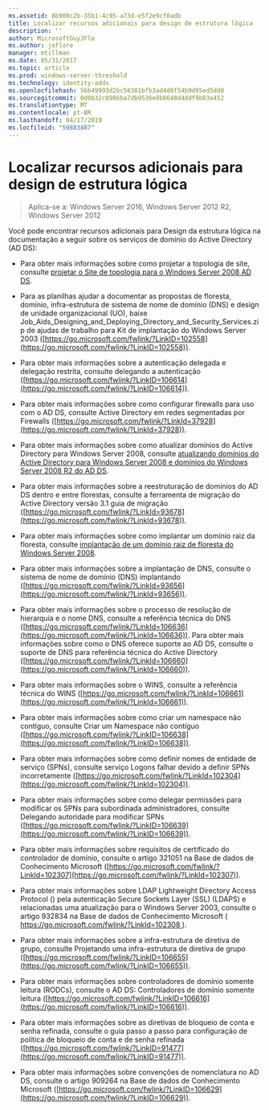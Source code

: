 ```yaml
---
ms.assetid: 8b900c2b-35b1-4c95-a73d-e5f2e9cf0adb
title: Localizar recursos adicionais para design de estrutura lógica
description: ''
author: MicrosoftGuyJFlo
ms.author: joflore
manager: mtillman
ms.date: 05/31/2017
ms.topic: article
ms.prod: windows-server-threshold
ms.technology: identity-adds
ms.openlocfilehash: 56b49993d2bc58381bfb3ad4d8f54b9d95ed5dd0
ms.sourcegitcommit: 0d0b32c8986ba7db9536e0b8648d4ddf9b03e452
ms.translationtype: MT
ms.contentlocale: pt-BR
ms.lasthandoff: 04/17/2019
ms.locfileid: "59883887"
---
```

# <a name="finding-additional-resources-for-logical-structure-design"></a>Localizar recursos adicionais para design de estrutura lógica

>Aplica-se a: Windows Server 2016, Windows Server 2012 R2, Windows Server 2012

Você pode encontrar recursos adicionais para Design da estrutura lógica na documentação a seguir sobre os serviços de domínio do Active Directory (AD DS):  
  
- Para obter mais informações sobre como projetar a topologia de site, consulte [projetar o Site de topologia para o Windows Server 2008 AD DS](Designing-the-Site-Topology.md).  

- Para as planilhas ajudar a documentar as propostas de floresta, domínio, infra-estrutura de sistema de nome de domínio (DNS) e design de unidade organizacional (UO), baixe Job_Aids_Designing_and_Deploying_Directory_and_Security_Services.zip de ajudas de trabalho para Kit de implantação do Windows Server 2003 ([https://go.microsoft.com/fwlink/?LinkID=102558](https://go.microsoft.com/fwlink/?LinkID=102558)).  
  
- Para obter mais informações sobre a autenticação delegada e delegação restrita, consulte delegando a autenticação ([https://go.microsoft.com/fwlink/?LinkID=106614](https://go.microsoft.com/fwlink/?LinkID=106614)).  
  
- Para obter mais informações sobre como configurar firewalls para uso com o AD DS, consulte Active Directory em redes segmentadas por Firewalls ([https://go.microsoft.com/fwlink/?LinkId=37928](https://go.microsoft.com/fwlink/?LinkId=37928)).  
  
- Para obter mais informações sobre como atualizar domínios do Active Directory para Windows Server 2008, consulte [atualizando domínios do Active Directory para Windows Server 2008 e domínios do Windows Server 2008 R2 do AD DS](https://technet.microsoft.com/library/cc731188.aspx).  
  
- Para obter mais informações sobre a reestruturação de domínios do AD DS dentro e entre florestas, consulte a ferramenta de migração do Active Directory versão 3.1 guia de migração ([https://go.microsoft.com/fwlink/?LinkId=93678](https://go.microsoft.com/fwlink/?LinkId=93678)).  
  
- Para obter mais informações sobre como implantar um domínio raiz da floresta, consulte [implantação de um domínio raiz de floresta do Windows Server 2008](https://technet.microsoft.com/library/cc731174.aspx).  
  
- Para obter mais informações sobre a implantação de DNS, consulte o sistema de nome de domínio (DNS) implantando ([https://go.microsoft.com/fwlink/?LinkId=93656](https://go.microsoft.com/fwlink/?LinkId=93656)).  
  
- Para obter mais informações sobre o processo de resolução de hierarquia e o nome DNS, consulte a referência técnica do DNS ([https://go.microsoft.com/fwlink/?LinkId=106636](https://go.microsoft.com/fwlink/?LinkId=106636)). Para obter mais informações sobre como o DNS oferece suporte ao AD DS, consulte o suporte de DNS para referência técnica do Active Directory ([https://go.microsoft.com/fwlink/?LinkId=106660](https://go.microsoft.com/fwlink/?LinkId=106660)).  
  
- Para obter mais informações sobre o WINS, consulte a referência técnica do WINS ([https://go.microsoft.com/fwlink/?LinkId=106661](https://go.microsoft.com/fwlink/?LinkId=106661)).  
  
- Para obter mais informações sobre como criar um namespace não contíguo, consulte Criar um Namespace não contíguo ([https://go.microsoft.com/fwlink/?LinkID=106638](https://go.microsoft.com/fwlink/?LinkID=106638)).  
  
- Para obter mais informações sobre como definir nomes de entidade de serviço (SPNs), consulte serviço Logons falhar devido a definir SPNs incorretamente ([https://go.microsoft.com/fwlink/?LinkId=102304](https://go.microsoft.com/fwlink/?LinkId=102304)).  
  
- Para obter mais informações sobre como delegar permissões para modificar os SPNs para subordinada administradores, consulte Delegando autoridade para modificar SPNs ([https://go.microsoft.com/fwlink/?LinkID=106639](https://go.microsoft.com/fwlink/?LinkID=106639)).  
  
- Para obter mais informações sobre requisitos de certificado do controlador de domínio, consulte o artigo 321051 na Base de dados de Conhecimento Microsoft ([https://go.microsoft.com/fwlink/?LinkId=102307](https://go.microsoft.com/fwlink/?LinkId=102307)).  
  
- Para obter mais informações sobre LDAP Lightweight Directory Access Protocol () pela autenticação Secure Sockets Layer (SSL) (LDAPS) e relacionadas uma atualização para o Windows Server 2003, consulte o artigo 932834 na Base de dados de Conhecimento Microsoft ([ https://go.microsoft.com/fwlink/?LinkId=102308 ](https://go.microsoft.com/fwlink/?LinkId=102308)).  
  
- Para obter mais informações sobre a infra-estrutura de diretiva de grupo, consulte Projetando uma infra-estrutura de diretiva de grupo ([https://go.microsoft.com/fwlink/?LinkID=106655](https://go.microsoft.com/fwlink/?LinkID=106655)).  
  
- Para obter mais informações sobre controladores de domínio somente leitura (RODCs), consulte o AD DS: Controladores de domínio somente leitura ([https://go.microsoft.com/fwlink/?LinkID=106616](https://go.microsoft.com/fwlink/?LinkID=106616)).  
  
- Para obter mais informações sobre as diretivas de bloqueio de conta e senha refinada, consulte o guia passo a passo para configuração de política de bloqueio de conta e de senha refinada ([https://go.microsoft.com/fwlink/?LinkID=91477](https://go.microsoft.com/fwlink/?LinkID=91477)).  
  
- Para obter mais informações sobre convenções de nomenclatura no AD DS, consulte o artigo 909264 na Base de dados de Conhecimento Microsoft ([https://go.microsoft.com/fwlink/?LinkID=106629](https://go.microsoft.com/fwlink/?LinkID=106629)).  
